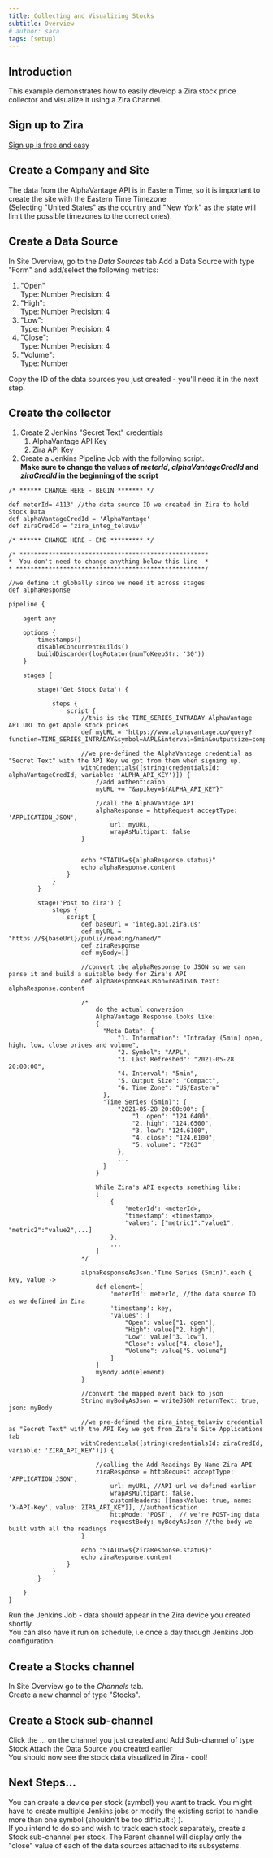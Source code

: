 ```yaml
---
title: Collecting and Visualizing Stocks
subtitle: Overview
# author: sara
tags: [setup]
---
```


## Introduction
This example demonstrates how to easily develop a Zira stock price collector and visualize it using a Zira Channel.

## Sign up to Zira
[Sign up is free and easy](my.zira.us)
## Create a Company and Site
The data from the AlphaVantage API is in Eastern Time, so it is important to create the site with the Eastern Time Timezone  
(Selecting "United States" as the country and "New York" as the state will limit the possible timezones to the correct ones).

## Create a Data Source
In Site Overview, go to the *Data Sources* tab
Add a Data Source with type "Form" and add/select the following metrics:
1. "Open"  
    Type: Number
    Precision: 4
2. "High":  
   Type: Number
   Precision: 4
3. "Low":  
   Type: Number
   Precision: 4
4. "Close":  
   Type: Number
   Precision: 4
5. "Volume":  
   Type: Number 

Copy the ID of the data sources you just created - you'll need it in the next step.

## Create the collector
1. Create 2 Jenkins "Secret Text" credentials
   1. AlphaVantage API Key
   2. Zira API Key
2. Create a Jenkins Pipeline Job with the following script.  
   **Make sure to change the values of *meterId*, *alphaVantageCredId* and *ziraCredId* in the beginning of the script**

```
/* ****** CHANGE HERE - BEGIN ******* */

def meterId='4113' //the data source ID we created in Zira to hold Stock Data
def alphaVantageCredId = 'AlphaVantage'
def ziraCredId = 'zira_integ_telaviv'

/* ****** CHANGE HERE - END ********* */

/* ****************************************************
*  You don't need to change anything below this line  *
* ****************************************************/

//we define it globally since we need it across stages
def alphaResponse

pipeline {
    
    agent any
    
    options {
        timestamps()
        disableConcurrentBuilds()
        buildDiscarder(logRotator(numToKeepStr: '30'))
    }
    
    stages {

        stage('Get Stock Data') {

            steps {
                script {
                    //this is the TIME_SERIES_INTRADAY AlphaVantage API URL to get Apple stock prices
                    def myURL = 'https://www.alphavantage.co/query?function=TIME_SERIES_INTRADAY&symbol=AAPL&interval=5min&outputsize=compact&datatype=json'

                    //we pre-defined the AlphaVantage credential as "Secret Text" with the API Key we got from them when signing up.
                    withCredentials([string(credentialsId: alphaVantageCredId, variable: 'ALPHA_API_KEY')]) {
                        //add authenticaion
                        myURL += "&apikey=${ALPHA_API_KEY}"
                        
                        //call the AlphaVantage API
                        alphaResponse = httpRequest acceptType: 'APPLICATION_JSON', 
                            url: myURL, 
                            wrapAsMultipart: false
                    }
                    
                
                    echo "STATUS=${alphaResponse.status}"
                    echo alphaResponse.content
                }
            }
        }
        
        stage('Post to Zira') {
            steps {
                script {
                    def baseUrl = 'integ.api.zira.us'
                    def myURL = "https://${baseUrl}/public/reading/named/"
                    def ziraResponse
                    def myBody=[]
                    
                    //convert the alphaResponse to JSON so we can parse it and build a suitable body for Zira's API
                    def alphaResponseAsJson=readJSON text: alphaResponse.content
                    
                    /*
                        do the actual conversion
                        AlphaVantage Response looks like:
                        {
                          "Meta Data": {
                              "1. Information": "Intraday (5min) open, high, low, close prices and volume",
                              "2. Symbol": "AAPL",
                              "3. Last Refreshed": "2021-05-28 20:00:00",
                              "4. Interval": "5min",
                              "5. Output Size": "Compact",
                              "6. Time Zone": "US/Eastern"
                          },
                          "Time Series (5min)": {
                              "2021-05-28 20:00:00": {
                                  "1. open": "124.6400",
                                  "2. high": "124.6500",
                                  "3. low": "124.6100",
                                  "4. close": "124.6100",
                                  "5. volume": "7263"
                              },
                              ...
                          }
                        }
                        
                        While Zira's API expects something like:
                        [
                            {
                                'meterId': <meterId>, 
                        	    'timestamp': <timestamp>,
                        	    'values': ["metric1":"value1", "metric2":"value2",...]
                            },
                            ...
                        ]
                    */
                    
                    alphaResponseAsJson.'Time Series (5min)'.each { key, value ->
                        def element=[
                            'meterId': meterId, //the data source ID as we defined in Zira
                    	    'timestamp': key,
                    	    'values': [
                    	        "Open": value["1. open"],
                    	        "High": value["2. high"],
                    	        "Low": value["3. low"], 
                    	        "Close": value["4. close"], 
                    	        "Volume": value["5. volume"] 
                    	    ]
                        ]
                        myBody.add(element)
                    }
                    
                    //convert the mapped event back to json
                    String myBodyAsJson = writeJSON returnText: true, json: myBody

                    //we pre-defined the zira_integ_telaviv credential as "Secret Text" with the API Key we got from Zira's Site Applications tab
                    withCredentials([string(credentialsId: ziraCredId, variable: 'ZIRA_API_KEY')]) {
                        
                        //calling the Add Readings By Name Zira API
                        ziraResponse = httpRequest acceptType: 'APPLICATION_JSON',
                            url: myURL, //API url we defined earlier
                            wrapAsMultipart: false,
                            customHeaders: [[maskValue: true, name: 'X-API-Key', value: ZIRA_API_KEY]], //authentication
                            httpMode: 'POST',  // we're POST-ing data
                            requestBody: myBodyAsJson //the body we built with all the readings
                    }
                    
                    echo "STATUS=${ziraResponse.status}"
                    echo ziraResponse.content
                }
            }
        }
        
    }
}
```

Run the Jenkins Job - data should appear in the Zira device you created shortly.  
You can also have it run on schedule, i.e once a day through Jenkins Job configuration.

## Create a Stocks channel
In Site Overview go to the *Channels* tab.  
Create a new channel of type "Stocks".  

## Create a Stock sub-channel
Click the ... on the channel you just created and Add Sub-channel of type Stock
Attach the Data Source you created earlier  
You should now see the stock data visualized in Zira - cool!

## Next Steps...
You can create a device per stock (symbol) you want to track. You might have to create multiple Jenkins jobs or modify the existing script to handle more than one symbol (shouldn't be too difficult :) ).  
If you intend to do so and wish to track each stock separately, create a Stock sub-channel per stock. The Parent channel will display only the "close" value of each of the data sources attached to its subsystems.